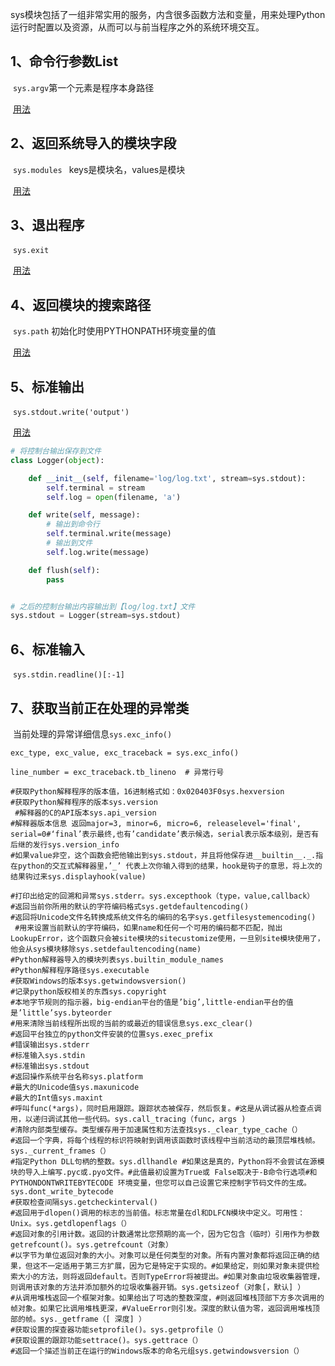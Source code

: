 sys模块包括了一组非常实用的服务，内含很多函数方法和变量，用来处理Python运行时配置以及资源，从而可以与前当程序之外的系统环境交互。

## 1、命令行参数List

​		`sys.argv`第一个元素是程序本身路径

​	[用法](https://www.cnblogs.com/liangmingshen/p/8906148.html)

## 2、返回系统导入的模块字段

​		`sys.modules ` keys是模块名，values是模块

​	[用法](https://www.cnblogs.com/zhaojingyu/p/9069076.html)

## 3、退出程序

​		`sys.exit`

​	[用法](https://www.cnblogs.com/pfeiliu/p/14248303.html)

## 4、返回模块的搜索路径

​		`sys.path` 初始化时使用PYTHONPATH环境变量的值

​	[用法](.\sys.path用法.md)

## 5、标准输出

​		`sys.stdout.write('output') `

​	[用法](https://zhuanlan.zhihu.com/p/377418978)

```python
# 将控制台输出保存到文件
class Logger(object):

    def __init__(self, filename='log/log.txt', stream=sys.stdout):
        self.terminal = stream
        self.log = open(filename, 'a')

    def write(self, message):
        # 输出到命令行
        self.terminal.write(message)
        # 输出到文件
        self.log.write(message)

    def flush(self):
        pass


# 之后的控制台输出内容输出到【log/log.txt】文件
sys.stdout = Logger(stream=sys.stdout)
```



## 6、标准输入

​		`sys.stdin.readline()[:-1]`

## 7、获取当前正在处理的异常类

​		当前处理的异常详细信息`sys.exc_info() `

```
exc_type, exc_value, exc_traceback = sys.exc_info()

line_number = exc_traceback.tb_lineno  # 异常行号
```



```
#获取Python解释程序的版本值，16进制格式如：0x020403F0sys.hexversion    
#获取Python解释程序的版本sys.version     
 #解释器的C的API版本sys.api_version   
#解释器版本信息 返回major=3, minor=6, micro=6, releaselevel='final', serial=0#‘final’表示最终,也有’candidate’表示候选，serial表示版本级别，是否有后继的发行sys.version_info
#如果value非空，这个函数会把他输出到sys.stdout，并且将他保存进__builtin__._.指在python的交互式解释器里，’_’ 代表上次你输入得到的结果，hook是钩子的意思，将上次的结果钩过来sys.displayhook(value)  

#打印出给定的回溯和异常sys.stderr。sys.excepthook（type，value,callback） 
#返回当前你所用的默认的字符编码格式sys.getdefaultencoding()  
#返回将Unicode文件名转换成系统文件名的编码的名字sys.getfilesystemencoding()
 #用来设置当前默认的字符编码，如果name和任何一个可用的编码都不匹配，抛出 LookupError，这个函数只会被site模块的sitecustomize使用，一旦别site模块使用了，他会从sys模块移除sys.setdefaultencoding(name)
#Python解释器导入的模块列表sys.builtin_module_names   
#Python解释程序路径sys.executable       
#获取Windows的版本sys.getwindowsversion()    
#记录python版权相关的东西sys.copyright    
#本地字节规则的指示器，big-endian平台的值是’big’,little-endian平台的值是’little’sys.byteorder     
#用来清除当前线程所出现的当前的或最近的错误信息sys.exc_clear()   
#返回平台独立的python文件安装的位置sys.exec_prefix  
#错误输出sys.stderr       
#标准输入sys.stdin    
#标准输出sys.stdout  
#返回操作系统平台名称sys.platform    
#最大的Unicode值sys.maxunicode   
#最大的Int值sys.maxint     
#呼叫func(*args)，同时启用跟踪。跟踪状态被保存，然后恢复。#这是从调试器从检查点调用，以递归调试其他一些代码。sys.call_tracing（func，args ) 
#清除内部类型缓存。类型缓存用于加速属性和方法查找sys._clear_type_cache（） 
#返回一个字典，将每个线程的标识符映射到调用该函数时该线程中当前活动的最顶层堆栈帧。sys._current_frames（） 
#指定Python DLL句柄的整数。sys.dllhandle #如果这是真的，Python将不会尝试在源模块的导入上编写.pyc或.pyo文件。#此值最初设置为True或 False取决于-B命令行选项#和 PYTHONDONTWRITEBYTECODE 环境变量，但您可以自己设置它来控制字节码文件的生成。sys.dont_write_bytecode 
#获取检查间隔sys.getcheckinterval()
#返回用于dlopen()调用的标志的当前值。标志常量在dl和DLFCN模块中定义。可用性：Unix。sys.getdlopenflags（） 
#返回对象的引用计数。返回的计数通常比您预期的高一个，因为它包含（临时）引用作为参数getrefcount()。sys.getrefcount（对象）
#以字节为单位返回对象的大小。对象可以是任何类型的对象。所有内置对象都将返回正确的结果，但这不一定适用于第三方扩展，因为它是特定于实现的。#如果给定，则如果对象未提供检索大小的方法，则将返回default。否则TypeError将被提出。#如果对象由垃圾收集器管理，则调用该对象的方法并添加额外的垃圾收集器开销。sys.getsizeof（对象[，默认] ） 
#从调用堆栈返回一个框架对象。如果给出了可选的整数深度，#则返回堆栈顶部下方多次调用的帧对象。如果它比调用堆栈更深，#ValueError则引发。深度的默认值为零，返回调用堆栈顶部的帧。sys._getframe（[ 深度] ） 
#获取设置的探查器功能setprofile()。sys.getprofile（） 
#获取设置的跟踪功能settrace()。sys.gettrace（） 
#返回一个描述当前正在运行的Windows版本的命名元组sys.getwindowsversion（）
```